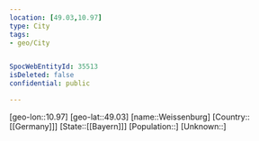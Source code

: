 ```yaml
---
location: [49.03,10.97]
type: City
tags:
- geo/City


SpocWebEntityId: 35513
isDeleted: false
confidential: public

---
```

[geo-lon::10.97]
[geo-lat::49.03]
[name::Weissenburg]
[Country::[[Germany]]]
[State::[[Bayern]]]
[Population::]
[Unknown::]


